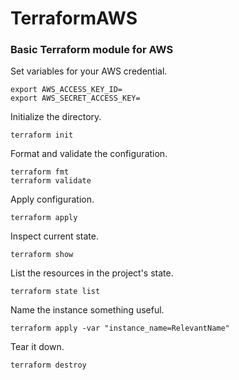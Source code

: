 # TerraformAWS
### Basic Terraform module for AWS

Set variables for your AWS credential.

	export AWS_ACCESS_KEY_ID=
	export AWS_SECRET_ACCESS_KEY=

Initialize the directory.

	terraform init

Format and validate the configuration.

	terraform fmt
	terraform validate

Apply configuration.

	terraform apply

Inspect current state.

	terraform show

List the resources in the project's state.

	terraform state list

Name the instance something useful.

	terraform apply -var "instance_name=RelevantName"

Tear it down.

	terraform destroy
